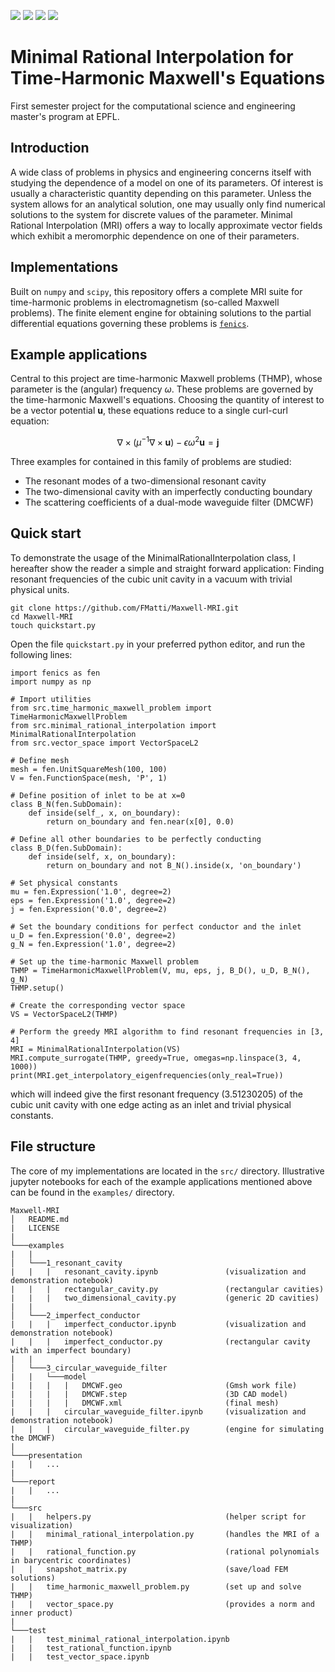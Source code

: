 ![](https://img.shields.io/badge/status-finished-green?style=flat-square)
![](https://img.shields.io/badge/licence-MIT-green?style=flat-square)
![](https://img.shields.io/badge/language-Python-blue?style=flat-square)
![](https://img.shields.io/badge/requirement-FEniCS-blue?style=flat-square)

# Minimal Rational Interpolation for Time-Harmonic Maxwell's Equations
First semester project for the computational science and engineering master's program at EPFL.

## Introduction
A wide class of problems in physics and engineering concerns itself with studying the dependence of a model on one of its parameters. Of interest is usually a characteristic quantity depending on this parameter. Unless the system allows for an analytical solution, one may usually only find numerical solutions to the system for discrete values of the parameter. Minimal Rational Interpolation (MRI) offers a way to locally approximate vector fields which exhibit a meromorphic dependence on one of their parameters.

## Implementations
Built on `numpy` and `scipy`, this repository offers a complete MRI suite for time-harmonic problems in electromagnetism (so-called Maxwell problems). The finite element engine for obtaining solutions to the partial differential equations governing these problems is [`fenics`](https://fenicsproject.org/).

## Example applications
Central to this project are time-harmonic Maxwell problems (THMP), whose parameter is the (angular) frequency $\omega$.
These problems are governed by the time-harmonic Maxwell's equations. Choosing the quantity of interest to be a vector potential $\mathbf{u}$,
these equations reduce to a single curl-curl equation:

$$ \nabla \times (\mu^{-1} \nabla \times \mathbf{u}) - \epsilon \omega^2 \mathbf{u} = \mathbf{j} $$

Three examples for contained in this family of problems are studied:

- The resonant modes of a two-dimensional resonant cavity
- The two-dimensional cavity with an imperfectly conducting boundary
- The scattering coefficients of a dual-mode waveguide filter (DMCWF)

## Quick start
To demonstrate the usage of the MinimalRationalInterpolation class, I hereafter show the reader a simple and straight forward application: Finding resonant frequencies of the cubic unit cavity in a vacuum with trivial physical units.

    git clone https://github.com/FMatti/Maxwell-MRI.git
    cd Maxwell-MRI
    touch quickstart.py

Open the file `quickstart.py` in your preferred python editor, and run the following lines:

    import fenics as fen
    import numpy as np
    
    # Import utilities
    from src.time_harmonic_maxwell_problem import TimeHarmonicMaxwellProblem
    from src.minimal_rational_interpolation import MinimalRationalInterpolation
    from src.vector_space import VectorSpaceL2

    # Define mesh
    mesh = fen.UnitSquareMesh(100, 100)
    V = fen.FunctionSpace(mesh, 'P', 1)

    # Define position of inlet to be at x=0
    class B_N(fen.SubDomain):
        def inside(self_, x, on_boundary):
            return on_boundary and fen.near(x[0], 0.0)

    # Define all other boundaries to be perfectly conducting
    class B_D(fen.SubDomain):
        def inside(self, x, on_boundary):
            return on_boundary and not B_N().inside(x, 'on_boundary')

    # Set physical constants
    mu = fen.Expression('1.0', degree=2)
    eps = fen.Expression('1.0', degree=2)
    j = fen.Expression('0.0', degree=2)
    
    # Set the boundary conditions for perfect conductor and the inlet
    u_D = fen.Expression('0.0', degree=2)
    g_N = fen.Expression('1.0', degree=2)

    # Set up the time-harmonic Maxwell problem
    THMP = TimeHarmonicMaxwellProblem(V, mu, eps, j, B_D(), u_D, B_N(), g_N)
    THMP.setup()

    # Create the corresponding vector space
    VS = VectorSpaceL2(THMP)

    # Perform the greedy MRI algorithm to find resonant frequencies in [3, 4]
    MRI = MinimalRationalInterpolation(VS)
    MRI.compute_surrogate(THMP, greedy=True, omegas=np.linspace(3, 4, 1000))
    print(MRI.get_interpolatory_eigenfrequencies(only_real=True))
       
which will indeed give the first resonant frequency (3.51230205) of the cubic unit cavity with one edge acting as an inlet and trivial physical constants.

## File structure
The core of my implementations are located in the `src/` directory. Illustrative jupyter notebooks for each of the example applications mentioned above can be found in the `examples/` directory. 

```
Maxwell-MRI
│   README.md
|   LICENSE
|
└───examples
|   |
│   └───1_resonant_cavity
|   |   |   resonant_cavity.ipynb               (visualization and demonstration notebook)
|   |   |   rectangular_cavity.py               (rectangular cavities)
|   |   |   two_dimensional_cavity.py           (generic 2D cavities)
|   |
│   └───2_imperfect_conductor
|   |   |   imperfect_conductor.ipynb           (visualization and demonstration notebook)
|   |   |   imperfect_conductor.py              (rectangular cavity with an imperfect boundary)
|   |
│   └───3_circular_waveguide_filter
|   |   └───model
|   |   |   |   DMCWF.geo                       (Gmsh work file)
|   |   |   |   DMCWF.step                      (3D CAD model)
|   |   |   |   DMCWF.xml                       (final mesh)
|   |   |   circular_waveguide_filter.ipynb     (visualization and demonstration notebook)
|   |   |   circular_waveguide_filter.py        (engine for simulating the DMCWF)
|
└───presentation
|   |   ...
|
└───report
|   |   ...
|
└───src
|   |   helpers.py                              (helper script for visualization)
|   |   minimal_rational_interpolation.py       (handles the MRI of a THMP)
|   |   rational_function.py                    (rational polynomials in barycentric coordinates)
|   |   snapshot_matrix.py                      (save/load FEM solutions)
|   |   time_harmonic_maxwell_problem.py        (set up and solve THMP)
|   |   vector_space.py                         (provides a norm and inner product)
|
└───test
|   |   test_minimal_rational_interpolation.ipynb
|   |   test_rational_function.ipynb
|   |   test_vector_space.ipynb
```
